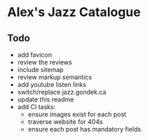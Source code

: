 # Alex's Jazz Catalogue

## Todo
- add favicon
- review the reviews
- include sitemap
- review markup semantics
- add youtube listen links
- switch/replace jazz.gondek.ca
- update this readme
- add CI tasks:
  - ensure images exist for each post
  - traverse website for 404s
  - ensure each post has mandatory fields
